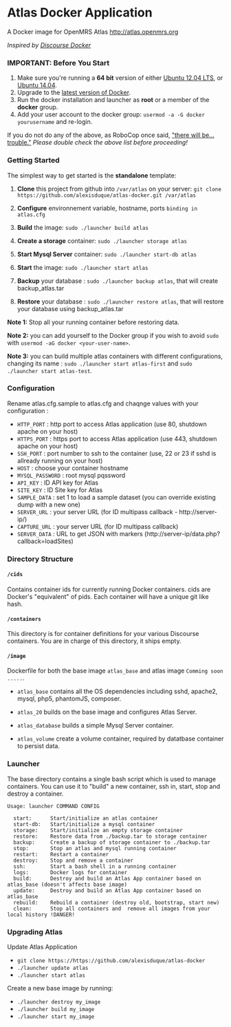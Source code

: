 Atlas Docker Application
============
A Docker image for OpenMRS Atlas http://atlas.openmrs.org

*Inspired by [Discourse Docker][1]*

### IMPORTANT: Before You Start

1. Make sure you're running a **64 bit** version of either [Ubuntu 12.04 LTS](http://releases.ubuntu.com/precise/),  or [Ubuntu 14.04](http://releases.ubuntu.com/14.04/).
1. Upgrade to the [latest version of Docker](http://docs.docker.io/en/latest/installation/ubuntulinux/).
1. Run the docker installation and launcher as **root** or a member of the **docker** group.
1. Add your user account to the docker group: `usermod -a -G docker yourusername` and re-login.

If you do not do any of the above, as RoboCop once said, ["there will be… trouble."](http://www.youtube.com/watch?v=XxarhampSNI) *Please double check the above list before proceeding!*

### Getting Started

The simplest way to get started is the  **standalone** template:

1. **Clone** this project from github into `/var/atlas` on your server: `git clone https://github.com/alexisduque/atlas-docker.git /var/atlas`
2. **Configure** environnement variable, hostname, ports `binding in atlas.cfg`
2. **Build** the image: `sudo ./launcher build atlas`
5. **Create a storage** container: `sudo ./launcher storage atlas`
5. **Start Mysql Server** container: `sudo ./launcher start-db atlas`
6. **Start** the image: `sudo ./launcher start atlas`

5. **Backup** your database : `sudo ./launcher backup atlas`, that will create backup_atlas.tar
6. **Restore** your database : `sudo ./launcher restore atlas`, that will restore your database using backup_atlas.tar

**Note 1:** Stop all your running container before restoring data. 

**Note 2:** you can add yourself to the Docker group if you wish to avoid `sudo` with `usermod -aG docker <your-user-name>`.

**Note 3:** you can build multiple atlas containers with different configurations, changing its name : `sudo ./launcher start atlas-first` and `sudo ./launcher start atlas-test`.

### Configuration

Rename atlas.cfg.sample to atlas.cfg and chaqnge values with your configuration :

- `HTTP_PORT` : http port to access Atlas application (use 80, shutdown apache on your host)
- `HTTPS_PORT` : https port to access Atlas application (use 443, shutdown apache on your host)
- `SSH_PORT` : port number to ssh to the container (use, 22 or 23 if sshd is allready running on your host)
- `HOST` : choose your container hostname
- `MYSQL_PASSWORD` : root mysql pqssword
- `API_KEY` : ID API key for Atlas
- `SITE_KEY` : ID Site key for Atlas
- `SAMPLE_DATA` : set 1 to load a sample dataset (you can override existing dump with a new one)
- `SERVER_URL` : your server URL (for ID multipass callback - http://server-ip/)
- `CAPTURE_URL` : your server URL (for ID multipass callback)
- `SERVER_DATA` : URL to get JSON with markers (http://server-ip/data.php?callback=loadSites)

### Directory Structure

#### `/cids`

Contains container ids for currently running Docker containers. cids are Docker's "equivalent" of pids. Each container will have a unique git like hash.

#### `/containers`

This directory is for container definitions for your various Discourse containers. You are in charge of this directory, it ships empty.

#### `/image`

Dockerfile for both the base image `atlas_base` and atlas image `Comming soon .....`.

- `atlas_base` contains all the OS dependencies including sshd, apache2, mysql, php5, phantomJS, composer.

- `atlas_20` builds on the base image and configures Atlas Server.

- `atlas_database` builds a simple Mysql Server container.

- `atlas_volume` create a volume container, required by datatbase container to persist data.

### Launcher

The base directory contains a single bash script which is used to manage containers. You can use it to "build" a new container, ssh in, start, stop and destroy a container.

```
Usage: launcher COMMAND CONFIG

  start:      Start/initialize an atlas container
  start-db:   Start/initialize a mysql container
  storage:    Start/initialize an empty storage container
  restore:    Restore data from ./backup.tar to storage container
  backup:     Create a backup of storage container to ./backup.tar
  stop:       Stop an atlas and mysql running container
  restart:    Restart a container
  destroy:    Stop and remove a container
  ssh:        Start a bash shell in a running container
  logs:       Docker logs for container
  build:      Destroy and build an Atlas App container based on atlas_base (doesn't affects base image)
  update:     Destroy and build an Atlas App container based on atlas_base
  rebuild:    Rebuild a container (destroy old, bootstrap, start new)
  clean:      Stop all containers and  remove all images from your local history !DANGER!
```

### Upgrading Atlas

Update Atlas Application
  - `git clone https://https://github.com/alexisduque/atlas-docker`
  - `./launcher update atlas`
  - `./launcher start atlas`

Create a new base image by running:

  - `./launcher destroy my_image`
  - `./launcher build my_image`
  - `./launcher start my_image`

[1]: https://github.com/discourse/discourse_docker
